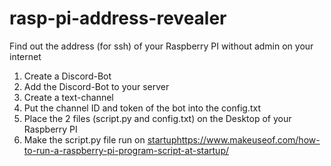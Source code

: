 # rasp-pi-address-revealer
Find out the address (for ssh) of your Raspberry PI without admin on your internet
1. Create a Discord-Bot
2. Add the Discord-Bot to your server
3. Create a text-channel
4. Put the channel ID and token of the bot into the config.txt
5. Place the 2 files (script.py and config.txt) on the Desktop of your Raspberry PI
6. Make the script.py file run on [startup](https://www.makeuseof.com/how-to-run-a-raspberry-pi-program-script-at-startup/)https://www.makeuseof.com/how-to-run-a-raspberry-pi-program-script-at-startup/
